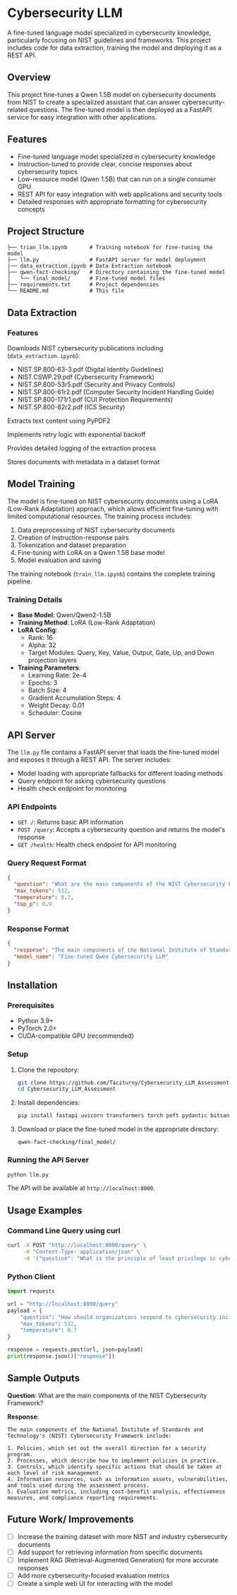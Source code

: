 # Cybersecurity LLM

A fine-tuned language model specialized in cybersecurity knowledge, particularly focusing on NIST guidelines and frameworks. This project includes code for data extraction, training the model and deploying it as a REST API.

## Overview

This project fine-tunes a Qwen 1.5B model on cybersecurity documents from NIST to create a specialized assistant that can answer cybersecurity-related questions. The fine-tuned model is then deployed as a FastAPI service for easy integration with other applications.

## Features

- Fine-tuned language model specialized in cybersecurity knowledge
- Instruction-tuned to provide clear, concise responses about cybersecurity topics
- Low-resource model (Qwen 1.5B) that can run on a single consumer GPU
- REST API for easy integration with web applications and security tools
- Detailed responses with appropriate formatting for cybersecurity concepts

## Project Structure

```
├── trian_llm.ipynb       # Training notebook for fine-tuning the model
├── llm.py                # FastAPI server for model deployment
|── data_extraction.ipynb # Data Extraction notebook
├── qwen-fact-checking/   # Directory containing the fine-tuned model
│   └── final_model/      # Fine-tuned model files
├── requirements.txt      # Project dependencies
└── README.md             # This file
```

## Data Extraction

### Features

Downloads NIST cybersecurity publications including (`data_extraction.ipynb`):

* NIST.SP.800-63-3.pdf (Digital Identity Guidelines)
* NIST.CSWP.29.pdf (Cybersecurity Framework)
* NIST.SP.800-53r5.pdf (Security and Privacy Controls)
* NIST.SP.800-61r2.pdf (Computer Security Incident Handling Guide)
* NIST.SP.800-171r1.pdf (CUI Protection Requirements)
* NIST.SP.800-82r2.pdf (ICS Security)


Extracts text content using PyPDF2

Implements retry logic with exponential backoff

Provides detailed logging of the extraction process

Stores documents with metadata in a dataset format

## Model Training

The model is fine-tuned on NIST cybersecurity documents using a LoRA (Low-Rank Adaptation) approach, which allows efficient fine-tuning with limited computational resources. The training process includes:

1. Data preprocessing of NIST cybersecurity documents
2. Creation of instruction-response pairs
3. Tokenization and dataset preparation
4. Fine-tuning with LoRA on a Qwen 1.5B base model
5. Model evaluation and saving

The training notebook (`train_llm.ipynb`) contains the complete training pipeline.

### Training Details

- **Base Model**: Qwen/Qwen2-1.5B
- **Training Method**: LoRA (Low-Rank Adaptation)
- **LoRA Config**:
  - Rank: 16
  - Alpha: 32
  - Target Modules: Query, Key, Value, Output, Gate, Up, and Down projection layers
- **Training Parameters**:
  - Learning Rate: 2e-4
  - Epochs: 3
  - Batch Size: 4
  - Gradient Accumulation Steps: 4
  - Weight Decay: 0.01
  - Scheduler: Cosine

## API Server

The `llm.py` file contains a FastAPI server that loads the fine-tuned model and exposes it through a REST API. The server includes:

- Model loading with appropriate fallbacks for different loading methods
- Query endpoint for asking cybersecurity questions
- Health check endpoint for monitoring

### API Endpoints

- `GET /`: Returns basic API information
- `POST /query`: Accepts a cybersecurity question and returns the model's response
- `GET /health`: Health check endpoint for API monitoring

### Query Request Format

```json
{
  "question": "What are the main components of the NIST Cybersecurity Framework?",
  "max_tokens": 512,
  "temperature": 0.7,
  "top_p": 0.9
}
```

### Response Format

```json
{
  "response": "The main components of the National Institute of Standards and Technology's (NIST) Cybersecurity Framework include...",
  "model_name": "Fine-tuned Qwen Cybersecurity LLM"
}
```

## Installation

### Prerequisites

- Python 3.9+
- PyTorch 2.0+
- CUDA-compatible GPU (recommended)

### Setup

1. Clone the repository:
   ```bash
   git clone https://github.com/Taciturny/Cybersecurity_LLM_Assessment.git
   cd Cybersecurity_LLM_Assessment
   ```

2. Install dependencies:
   ```bash
   pip install fastapi uvicorn transformers torch peft pydantic bitsandbytes
   ```

3. Download or place the fine-tuned model in the appropriate directory:
   ```
   qwen-fact-checking/final_model/
   ```

### Running the API Server

```bash
python llm.py
```

The API will be available at `http://localhost:8000`.

## Usage Examples

### Command Line Query using curl

```bash
curl -X POST "http://localhost:8000/query" \
     -H "Content-Type: application/json" \
     -d '{"question": "What is the principle of least privilege in cybersecurity?"}'
```

### Python Client

```python
import requests

url = "http://localhost:8000/query"
payload = {
    "question": "How should organizations respond to cybersecurity incidents according to NIST?",
    "max_tokens": 512,
    "temperature": 0.7
}

response = requests.post(url, json=payload)
print(response.json()["response"])
```

## Sample Outputs

**Question**: What are the main components of the NIST Cybersecurity Framework?

**Response**:
```
The main components of the National Institute of Standards and Technology's (NIST) Cybersecurity Framework include:

1. Policies, which set out the overall direction for a security program.
2. Processes, which describe how to implement policies in practice.
3. Controls, which identify specific actions that should be taken at each level of risk management.
4. Information resources, such as information assets, vulnerabilities, and tools used during the assessment process.
5. Evaluation metrics, including cost-benefit analysis, effectiveness measures, and compliance reporting requirements.
```

## Future Work/ Improvements

- [ ] Increase the training dataset with more NIST and industry cybersecurity documents
- [ ] Add support for retrieving information from specific documents
- [ ] Implement RAG (Retrieval-Augmented Generation) for more accurate responses
- [ ] Add more cybersecurity-focused evaluation metrics
- [ ] Create a simple web UI for interacting with the model
